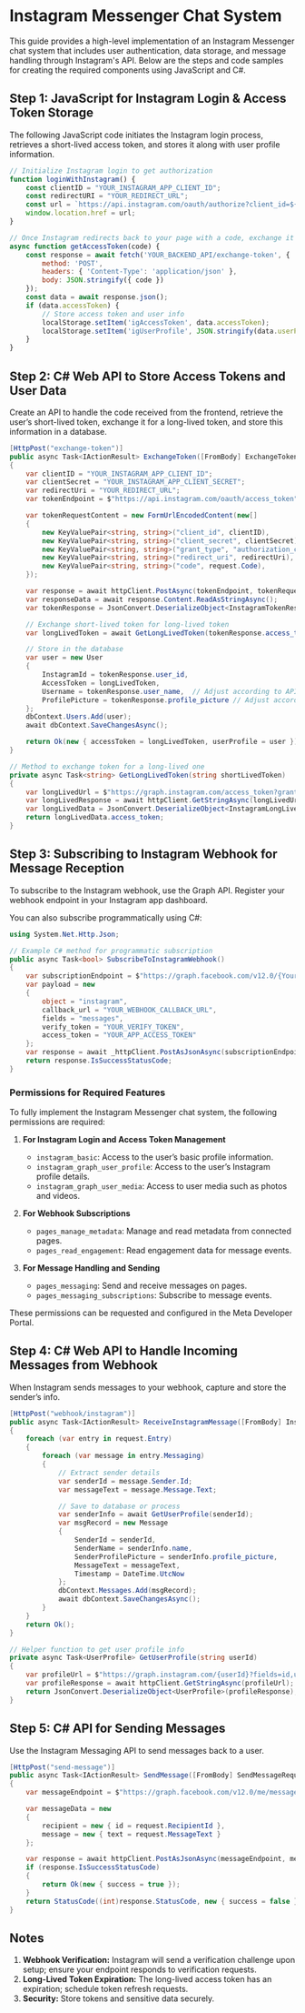 
# Instagram Messenger Chat System

This guide provides a high-level implementation of an Instagram Messenger chat system that includes user authentication, data storage, and message handling through Instagram's API. Below are the steps and code samples for creating the required components using JavaScript and C#.

## Step 1: JavaScript for Instagram Login & Access Token Storage

The following JavaScript code initiates the Instagram login process, retrieves a short-lived access token, and stores it along with user profile information.

```javascript
// Initialize Instagram login to get authorization
function loginWithInstagram() {
    const clientID = "YOUR_INSTAGRAM_APP_CLIENT_ID";
    const redirectURI = "YOUR_REDIRECT_URL";
    const url = `https://api.instagram.com/oauth/authorize?client_id=${clientID}&redirect_uri=${redirectURI}&scope=user_profile,user_media&response_type=code`;
    window.location.href = url;
}

// Once Instagram redirects back to your page with a code, exchange it for a short-lived access token
async function getAccessToken(code) {
    const response = await fetch('YOUR_BACKEND_API/exchange-token', {
        method: 'POST',
        headers: { 'Content-Type': 'application/json' },
        body: JSON.stringify({ code })
    });
    const data = await response.json();
    if (data.accessToken) {
        // Store access token and user info
        localStorage.setItem('igAccessToken', data.accessToken);
        localStorage.setItem('igUserProfile', JSON.stringify(data.userProfile));
    }
}
```

## Step 2: C# Web API to Store Access Tokens and User Data

Create an API to handle the code received from the frontend, retrieve the user’s short-lived token, exchange it for a long-lived token, and store this information in a database.

```csharp
[HttpPost("exchange-token")]
public async Task<IActionResult> ExchangeToken([FromBody] ExchangeTokenRequest request)
{
    var clientID = "YOUR_INSTAGRAM_APP_CLIENT_ID";
    var clientSecret = "YOUR_INSTAGRAM_APP_CLIENT_SECRET";
    var redirectUri = "YOUR_REDIRECT_URL";
    var tokenEndpoint = $"https://api.instagram.com/oauth/access_token";

    var tokenRequestContent = new FormUrlEncodedContent(new[]
    {
        new KeyValuePair<string, string>("client_id", clientID),
        new KeyValuePair<string, string>("client_secret", clientSecret),
        new KeyValuePair<string, string>("grant_type", "authorization_code"),
        new KeyValuePair<string, string>("redirect_uri", redirectUri),
        new KeyValuePair<string, string>("code", request.Code),
    });

    var response = await httpClient.PostAsync(tokenEndpoint, tokenRequestContent);
    var responseData = await response.Content.ReadAsStringAsync();
    var tokenResponse = JsonConvert.DeserializeObject<InstagramTokenResponse>(responseData);

    // Exchange short-lived token for long-lived token
    var longLivedToken = await GetLongLivedToken(tokenResponse.access_token);

    // Store in the database
    var user = new User
    {
        InstagramId = tokenResponse.user_id,
        AccessToken = longLivedToken,
        Username = tokenResponse.user_name,  // Adjust according to API response
        ProfilePicture = tokenResponse.profile_picture // Adjust accordingly
    };
    dbContext.Users.Add(user);
    await dbContext.SaveChangesAsync();

    return Ok(new { accessToken = longLivedToken, userProfile = user });
}

// Method to exchange token for a long-lived one
private async Task<string> GetLongLivedToken(string shortLivedToken)
{
    var longLivedUrl = $"https://graph.instagram.com/access_token?grant_type=ig_exchange_token&client_secret=YOUR_CLIENT_SECRET&access_token={shortLivedToken}";
    var longLivedResponse = await httpClient.GetStringAsync(longLivedUrl);
    var longLivedData = JsonConvert.DeserializeObject<InstagramLongLivedTokenResponse>(longLivedResponse);
    return longLivedData.access_token;
}
```

## Step 3: Subscribing to Instagram Webhook for Message Reception

To subscribe to the Instagram webhook, use the Graph API. Register your webhook endpoint in your Instagram app dashboard.

You can also subscribe programmatically using C#:

```csharp
using System.Net.Http.Json;

// Example C# method for programmatic subscription
public async Task<bool> SubscribeToInstagramWebhook()
{
    var subscriptionEndpoint = $"https://graph.facebook.com/v12.0/{YourAppId}/subscriptions";
    var payload = new
    {
        object = "instagram",
        callback_url = "YOUR_WEBHOOK_CALLBACK_URL",
        fields = "messages",
        verify_token = "YOUR_VERIFY_TOKEN",
        access_token = "YOUR_APP_ACCESS_TOKEN"
    };
    var response = await _httpClient.PostAsJsonAsync(subscriptionEndpoint, payload);
    return response.IsSuccessStatusCode;
}
```

### Permissions for Required Features

To fully implement the Instagram Messenger chat system, the following permissions are required:

1. **For Instagram Login and Access Token Management**
   - `instagram_basic`: Access to the user’s basic profile information.
   - `instagram_graph_user_profile`: Access to the user’s Instagram profile details.
   - `instagram_graph_user_media`: Access to user media such as photos and videos.

2. **For Webhook Subscriptions**
   - `pages_manage_metadata`: Manage and read metadata from connected pages.
   - `pages_read_engagement`: Read engagement data for message events.

3. **For Message Handling and Sending**
   - `pages_messaging`: Send and receive messages on pages.
   - `pages_messaging_subscriptions`: Subscribe to message events.

These permissions can be requested and configured in the Meta Developer Portal.

## Step 4: C# Web API to Handle Incoming Messages from Webhook

When Instagram sends messages to your webhook, capture and store the sender’s info.

```csharp
[HttpPost("webhook/instagram")]
public async Task<IActionResult> ReceiveInstagramMessage([FromBody] InstagramWebhookRequest request)
{
    foreach (var entry in request.Entry)
    {
        foreach (var message in entry.Messaging)
        {
            // Extract sender details
            var senderId = message.Sender.Id;
            var messageText = message.Message.Text;

            // Save to database or process
            var senderInfo = await GetUserProfile(senderId);
            var msgRecord = new Message
            {
                SenderId = senderId,
                SenderName = senderInfo.name,
                SenderProfilePicture = senderInfo.profile_picture,
                MessageText = messageText,
                Timestamp = DateTime.UtcNow
            };
            dbContext.Messages.Add(msgRecord);
            await dbContext.SaveChangesAsync();
        }
    }
    return Ok();
}

// Helper function to get user profile info
private async Task<UserProfile> GetUserProfile(string userId)
{
    var profileUrl = $"https://graph.instagram.com/{userId}?fields=id,username,profile_picture_url&access_token=YOUR_ACCESS_TOKEN";
    var profileResponse = await httpClient.GetStringAsync(profileUrl);
    return JsonConvert.DeserializeObject<UserProfile>(profileResponse);
}
```

## Step 5: C# API for Sending Messages

Use the Instagram Messaging API to send messages back to a user.

```csharp
[HttpPost("send-message")]
public async Task<IActionResult> SendMessage([FromBody] SendMessageRequest request)
{
    var messageEndpoint = $"https://graph.facebook.com/v12.0/me/messages?access_token=YOUR_PAGE_ACCESS_TOKEN";

    var messageData = new
    {
        recipient = new { id = request.RecipientId },
        message = new { text = request.MessageText }
    };

    var response = await httpClient.PostAsJsonAsync(messageEndpoint, messageData);
    if (response.IsSuccessStatusCode)
    {
        return Ok(new { success = true });
    }
    return StatusCode((int)response.StatusCode, new { success = false });
}
```

## Notes

1. **Webhook Verification:** Instagram will send a verification challenge upon setup; ensure your endpoint responds to verification requests.
2. **Long-Lived Token Expiration:** The long-lived access token has an expiration; schedule token refresh requests.
3. **Security:** Store tokens and sensitive data securely.

